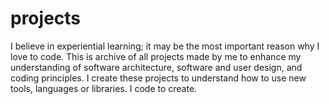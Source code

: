 # projects
I believe in experiential learning; it may be the most important reason why I love to code. This is archive of all projects made by me to enhance my understanding of software architecture, software and user design, and coding principles. I create these projects to understand how to use new tools, languages or libraries. I code to create.
